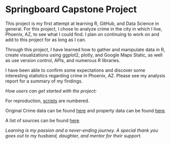 # Springboard Capstone Project

This project is my first attempt at learning R, GitHub, and Data Science in general. 
For this project, I chose to analyze crime in the city in which I live, Phoenix, AZ, to see what I could find. I plan on continuing to work on and add to this project for as long as I can. 

Through this project, I have learned how to gather and manipulate data in R, create visualizations using ggplot2, plotly, and Google Maps Static, as well as use version control, APIs, and numerous R libraries. 

I have been able to confirm some expectations and discover some interesting statistics regarding crime in Phoenix, AZ. Please see my analysis report for a summary of my findings. 

*How users can get started with the project:*

For reproduction, [scripts](https://github.com/Lyttia/Springboard_Capstone_Project/tree/master/scripts) are numbered.

Original Crime data can be found [here](https://phoenixopendata.com/dataset/crime-data/resource/0ce3411a-2fc6-4302-a33f-167f68608a20?view_id=644b88ef-16b3-497d-9413-2ba3eedfd3c1) and property data can be found [here](https://www.realtor.com/research/data). 

A list of sources can be found [here](https://github.com/Lyttia/Springboard_Capstone_Project/blob/master/reports/Sources.Rmd). 

*Learning is my passion and a never-ending journey. A special thank you goes out to my husband, daughter, and mentor for their support.* 
